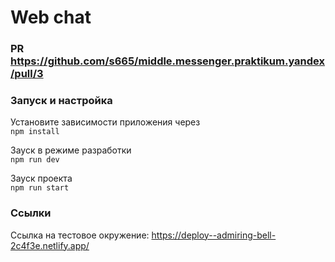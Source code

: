 # Web chat

### PR https://github.com/s665/middle.messenger.praktikum.yandex/pull/3

### Запуск и настройка

Установите зависимости приложения через \
`npm install`

Зауск в режиме разработки \
`npm run dev`

Зауск проекта \
`npm run start`

### Ссылки

Ссылка на тестовое окружение: https://deploy--admiring-bell-2c4f3e.netlify.app/

